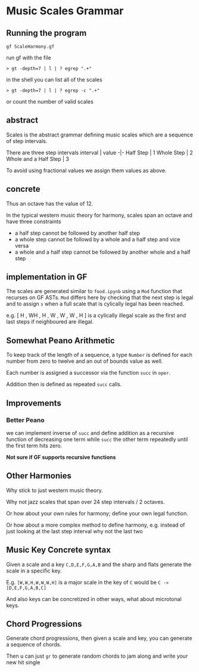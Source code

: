 # Music Scales Grammar

## Running the program

```
gf ScaleHarmony.gf
```
run gf with the file

```
> gt -depth=7 | l | ? egrep ".+"
```
in the shell you can list all of the scales

```
> gt -depth=7 | l | ? egrep -c ".+"
```
or count the number of valid scales

## abstract 
Scales is the abstract grammar defining music scales which are a sequence of step intervals.

There are three step intervals
interval | value
-|-
Half Step | 1
Whole Step | 2
Whole and a Half Step | 3

To avoid using fractional values we assign them values as above.

## concrete 

Thus an octave has the value of 12.

In the typical western music theory for harmony, scales span an octave and have three constraints
- a half step cannot be followed by another half step
- a whole step cannot be followd by a whole and a half step and vice versa
- a whole and a half step cannot be followed by another whole and a half step

## implementation in GF

The scales are generated similar to `food.ipynb` using a `Mod` function that recurses on GF ASTs. `Mod` differs here by checking that the next step is legal and to assign `s` when a full scale that is cylically legal has been reached.

e.g. [ H , WH , H , W , W , W , H ] is a cylically illegal scale as the first and last steps if neighboured are illegal.

## Somewhat Peano Arithmetic

To keep track of the length of a sequence, a type `Number` is defined for each number from zero to twelve and an out of bounds value as well.

Each number is assigned a successor via the function `succ` in `oper`.

Addition then is defined as repeated `succ` calls.

## Improvements

### Better Peano

we can implement inverse of `succ` and define addition as a recursive function of decreasing one term while `succ` the other term repeatedly until the first term hits zero.

**Not sure if GF supports recursive functions**

## Other Harmonies

Why stick to just western music theory.

Why not jazz scales that span over 24 step intervals / 2 octaves.

Or how about your own rules for harmony; define your own legal function.

Or how about a more complex method to define harmony, e.g. instead of just looking at the last step interval why not the last two

## Music Key Concrete syntax

Given a scale and a key `C,D,E,F,G,A,B` and the sharp and flats generate the scale in a specific key.

E.g.
`[W,W,H,W,W,W,H]` is a major scale in the key of `C` would be `C -> [D,E,F,G,A,B,C]`

And also keys can be concretized in other ways, what about microtonal keys.

## Chord Progressions

Generate chord progressions, then given a scale and key, you can generate a sequence of chords.

Then u can just `gr` to generate random chords to jam along and write your new hit single